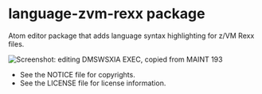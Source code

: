 # language-zvm-rexx package

Atom editor package that adds language syntax highlighting for z/VM Rexx files.

![Screenshot: editing DMSWSXIA EXEC, copied from  MAINT 193](https://raw.githubusercontent.com/openmainframeproject/atompkg-language-zvm-rexx/master/Screenshot.PNG)

* See the NOTICE file for copyrights.
* See the LICENSE file for license information.
